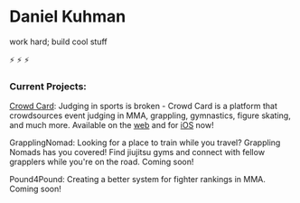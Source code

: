 # Daniel Kuhman

work hard; build cool stuff

⚡ ⚡ ⚡

### Current Projects:

[Crowd Card](https://crowdcard.xyz): Judging in sports is broken - Crowd Card is a platform that crowdsources event judging in MMA, grappling, gymnastics, figure skating, and much more. Available on the [web](https://app.crowdcard.xyz) and for [iOS](https://apps.apple.com/us/app/crowd-card/id6746776973) now!

GrapplingNomad: Looking for a place to train while you travel? Grappling Nomads has you covered! Find jiujitsu gyms and connect with fellow grapplers while you're on the road. Coming soon!

Pound4Pound: Creating a better system for fighter rankings in MMA. Coming soon!
